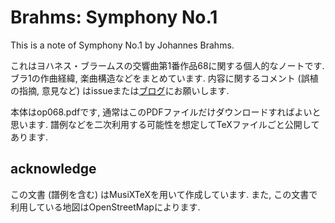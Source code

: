 # Brahms: Symphony No.1

This is a note of Symphony No.1 by Johannes Brahms.

これはヨハネス・ブラームスの交響曲第1番作品68に関する個人的なノートです.
ブラ1の作曲経緯, 楽曲構造などをまとめています.
内容に関するコメント (誤植の指摘, 意見など) はissueまたは[ブログ](http://jb098.blogspot.com/)にお願いします.

本体はop068.pdfです, 通常はこのPDFファイルだけダウンロードすればよいと思います.
譜例などを二次利用する可能性を想定してTeXファイルごと公開してあります.

## acknowledge

この文書 (譜例を含む) はMusiXTeXを用いて作成しています. また, この文書で利用している地図はOpenStreetMapによります.
